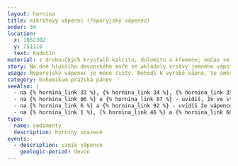 ```yaml
---
layout: hornina
title: mikritový vápenec (řeporyjský vápenec)
order: 34
location:
  x: 1052302
  y: 751116
  text: Radotín
material: z droboučkých krystalů kalcitu, dolomitu a křemene; občas se najdou také úlomky vápnitých schránek mořských živočichů
story: Na dně hlubšího devonského moře se ukládaly vrstvy jemného vápnitého kalu.  Jejich stmelením vznikla pevná hornina - vápenec. Později, při srážce litosférických desek, bylo původní mořské dno vyzdviženo a zprohýbáno do vrás. Stalo se součástí pevniny.
usage: Řeporyjský vápenec je méně čistý. Nehodí k výrobě vápna. Ve směsi s čistšími vápenci a silikátovou přísadou se používá k výrobě cementu. Má sice zajímavou barvu, ale pro kamenickou výrobu se příliš nehodí pro své mechanické vlastnosti.
category: bohemikum-pražská pánev
seeAlso: |
  - na {% hornina_link 33 %}, {% hornina_link 34 %}, {% hornina_link 35 %}, {% hornina_link 36 %}, {% hornina_link 54 %} - tyto vápence jsou podobně staré, vznikly ve stejném moři, jen v trochu jiných podmínkách
  - na {% hornina_link 86 %} a {% hornina_link 87 %} - uvidíš, že ve stejném období vznikaly podobné vápence také na Moravě
  - na {% hornina_link 6 %} a {% hornina_link 92 %} - uvidíš že vápence vznikaly v různých obdobíh a že mohou mít mnoho podob
  - na {% hornina_link 1 %}, {% hornina_link 46 %} a {% hornina_link 68 %} - uvidíš, co s různými typy vápenců dělá metamorfóza
type:
  name: sedimenty
  description: horniny usazené
events:
  - description: vznik vápence
    geologic-period: devon
---
```


